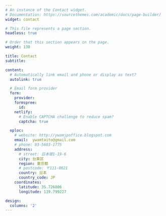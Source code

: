 ```yaml
---
# An instance of the Contact widget.
# Documentation: https://sourcethemes.com/academic/docs/page-builder/
widget: contact

# This file represents a page section.
headless: true

# Order that this section appears on the page.
weight: 130

title: Contact
subtitle:

content:
  # Automatically link email and phone or display as text?
  autolink: true

  # Email form provider
  form:
    provider:
    formspree:
      id:
    netlify:
      # Enable CAPTCHA challenge to reduce spam?
      captcha: true

  oploc:
    # website: http://ywamjpoffice.blogspot.com
    email:  ywamtaito@gmail.com
    # phone: 03-5603-1775
    address:
      # street: 日本堤1-19-6
      city: 台東区
      region: 東京都
      # postcode: 〒111-0021
      country: 日本
      country_code: JP
    coordinates:
      latitude: 35.726806
      longitude: 139.799227

design:
  columns: '2'
---
```

